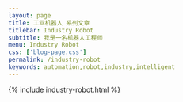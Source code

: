 ```yaml
---
layout: page
title: 工业机器人 系列文章
titlebar: Industry Robot
subtitle: 我是一名机器人工程师
menu: Industry Robot
css: ['blog-page.css']
permalink: /industry-robot
keywords: automation,robot,industry,intelligent
---
```


{% include industry-robot.html %}